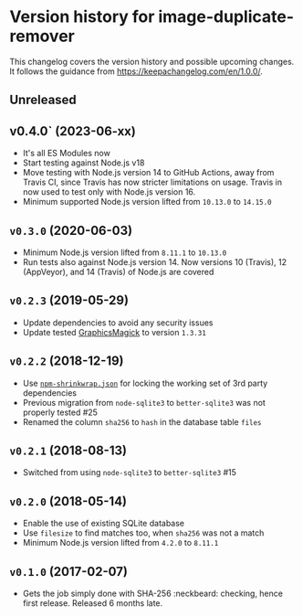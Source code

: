 # Version history for image-duplicate-remover

This changelog covers the version history and possible upcoming changes.
It follows the guidance from https://keepachangelog.com/en/1.0.0/.

## Unreleased

## v0.4.0` (2023-06-xx)

- It's all ES Modules now
- Start testing against Node.js v18
- Move testing with Node.js version 14 to GitHub Actions, away from Travis CI, since Travis has now stricter limitations on usage. Travis in now used to test only with Node.js version 16.
- Minimum supported Node.js version lifted from `10.13.0` to `14.15.0`

## `v0.3.0` (2020-06-03)
- Minimum Node.js version lifted from `8.11.1` to `10.13.0`
- Run tests also against Node.js version 14. Now versions 10 (Travis), 12 (AppVeyor), and 14 (Travis) of Node.js are covered

## `v0.2.3` (2019-05-29)
- Update dependencies to avoid any security issues
- Update tested [GraphicsMagick](https://sourceforge.net/projects/graphicsmagick/) to version `1.3.31`

## `v0.2.2` (2018-12-19)
- Use [`npm-shrinkwrap.json`](https://docs.npmjs.com/files/shrinkwrap.json) for locking the working set of 3rd party dependencies
- Previous migration from `node-sqlite3` to `better-sqlite3` was not properly tested #25
- Renamed the column `sha256` to `hash` in the database table `files`

## `v0.2.1` (2018-08-13)
- Switched from using `node-sqlite3` to `better-sqlite3` #15

## `v0.2.0` (2018-05-14)
- Enable the use of existing SQLite database
- Use `filesize` to find matches too, when `sha256` was not a match
- Minimum Node.js version lifted from `4.2.0` to `8.11.1`

## `v0.1.0` (2017-02-07)
- Gets the job simply done with SHA-256 :neckbeard: checking, hence first release. Released 6 months late.
